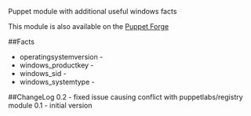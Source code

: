 Puppet module with additional useful windows facts

This module is also available on the [Puppet Forge](https://forge.puppetlabs.com/liamjbennett/win_facts)

##Facts
* operatingsystemversion - 
* windows_productkey -
* windows_sid -
* windows_systemtype -

##ChangeLog
0.2 - fixed issue causing conflict with puppetlabs/registry module
0.1 - initial version

